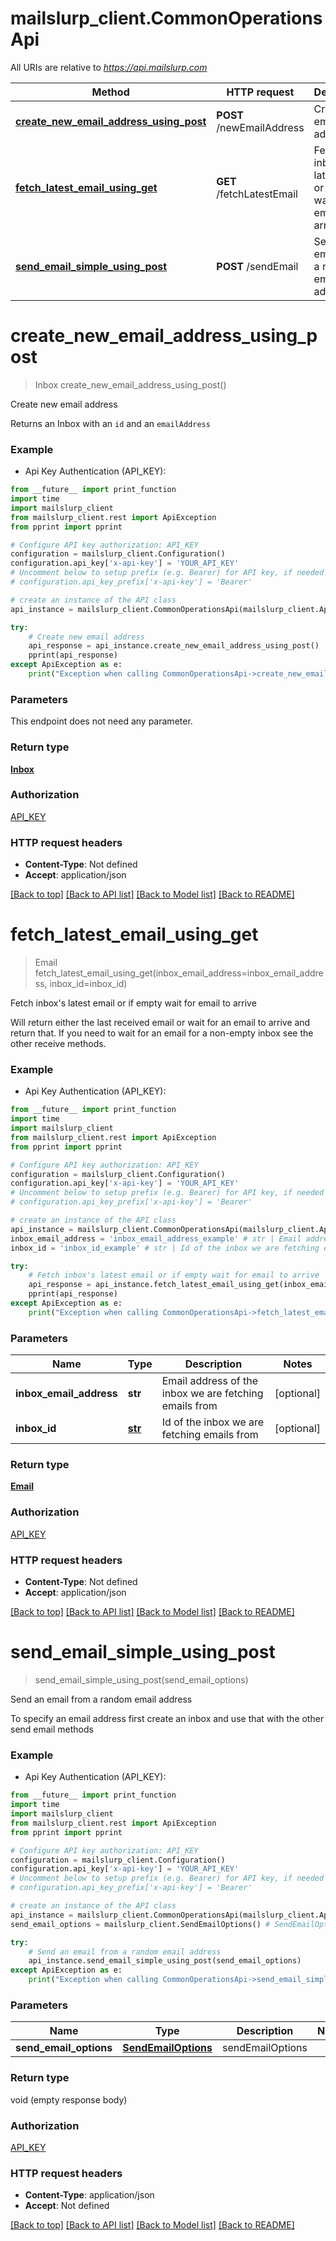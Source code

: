 # mailslurp_client.CommonOperationsApi

All URIs are relative to *https://api.mailslurp.com*

Method | HTTP request | Description
------------- | ------------- | -------------
[**create_new_email_address_using_post**](CommonOperationsApi.md#create_new_email_address_using_post) | **POST** /newEmailAddress | Create new email address
[**fetch_latest_email_using_get**](CommonOperationsApi.md#fetch_latest_email_using_get) | **GET** /fetchLatestEmail | Fetch inbox&#39;s latest email or if empty wait for email to arrive
[**send_email_simple_using_post**](CommonOperationsApi.md#send_email_simple_using_post) | **POST** /sendEmail | Send an email from a random email address


# **create_new_email_address_using_post**
> Inbox create_new_email_address_using_post()

Create new email address

Returns an Inbox with an `id` and an `emailAddress`

### Example

* Api Key Authentication (API_KEY): 
```python
from __future__ import print_function
import time
import mailslurp_client
from mailslurp_client.rest import ApiException
from pprint import pprint

# Configure API key authorization: API_KEY
configuration = mailslurp_client.Configuration()
configuration.api_key['x-api-key'] = 'YOUR_API_KEY'
# Uncomment below to setup prefix (e.g. Bearer) for API key, if needed
# configuration.api_key_prefix['x-api-key'] = 'Bearer'

# create an instance of the API class
api_instance = mailslurp_client.CommonOperationsApi(mailslurp_client.ApiClient(configuration))

try:
    # Create new email address
    api_response = api_instance.create_new_email_address_using_post()
    pprint(api_response)
except ApiException as e:
    print("Exception when calling CommonOperationsApi->create_new_email_address_using_post: %s\n" % e)
```

### Parameters
This endpoint does not need any parameter.

### Return type

[**Inbox**](Inbox.md)

### Authorization

[API_KEY](../README.md#API_KEY)

### HTTP request headers

 - **Content-Type**: Not defined
 - **Accept**: application/json

[[Back to top]](#) [[Back to API list]](../README.md#documentation-for-api-endpoints) [[Back to Model list]](../README.md#documentation-for-models) [[Back to README]](../README.md)

# **fetch_latest_email_using_get**
> Email fetch_latest_email_using_get(inbox_email_address=inbox_email_address, inbox_id=inbox_id)

Fetch inbox's latest email or if empty wait for email to arrive

Will return either the last received email or wait for an email to arrive and return that. If you need to wait for an email for a non-empty inbox see the other receive methods.

### Example

* Api Key Authentication (API_KEY): 
```python
from __future__ import print_function
import time
import mailslurp_client
from mailslurp_client.rest import ApiException
from pprint import pprint

# Configure API key authorization: API_KEY
configuration = mailslurp_client.Configuration()
configuration.api_key['x-api-key'] = 'YOUR_API_KEY'
# Uncomment below to setup prefix (e.g. Bearer) for API key, if needed
# configuration.api_key_prefix['x-api-key'] = 'Bearer'

# create an instance of the API class
api_instance = mailslurp_client.CommonOperationsApi(mailslurp_client.ApiClient(configuration))
inbox_email_address = 'inbox_email_address_example' # str | Email address of the inbox we are fetching emails from (optional)
inbox_id = 'inbox_id_example' # str | Id of the inbox we are fetching emails from (optional)

try:
    # Fetch inbox's latest email or if empty wait for email to arrive
    api_response = api_instance.fetch_latest_email_using_get(inbox_email_address=inbox_email_address, inbox_id=inbox_id)
    pprint(api_response)
except ApiException as e:
    print("Exception when calling CommonOperationsApi->fetch_latest_email_using_get: %s\n" % e)
```

### Parameters

Name | Type | Description  | Notes
------------- | ------------- | ------------- | -------------
 **inbox_email_address** | **str**| Email address of the inbox we are fetching emails from | [optional] 
 **inbox_id** | [**str**](.md)| Id of the inbox we are fetching emails from | [optional] 

### Return type

[**Email**](Email.md)

### Authorization

[API_KEY](../README.md#API_KEY)

### HTTP request headers

 - **Content-Type**: Not defined
 - **Accept**: application/json

[[Back to top]](#) [[Back to API list]](../README.md#documentation-for-api-endpoints) [[Back to Model list]](../README.md#documentation-for-models) [[Back to README]](../README.md)

# **send_email_simple_using_post**
> send_email_simple_using_post(send_email_options)

Send an email from a random email address

To specify an email address first create an inbox and use that with the other send email methods

### Example

* Api Key Authentication (API_KEY): 
```python
from __future__ import print_function
import time
import mailslurp_client
from mailslurp_client.rest import ApiException
from pprint import pprint

# Configure API key authorization: API_KEY
configuration = mailslurp_client.Configuration()
configuration.api_key['x-api-key'] = 'YOUR_API_KEY'
# Uncomment below to setup prefix (e.g. Bearer) for API key, if needed
# configuration.api_key_prefix['x-api-key'] = 'Bearer'

# create an instance of the API class
api_instance = mailslurp_client.CommonOperationsApi(mailslurp_client.ApiClient(configuration))
send_email_options = mailslurp_client.SendEmailOptions() # SendEmailOptions | sendEmailOptions

try:
    # Send an email from a random email address
    api_instance.send_email_simple_using_post(send_email_options)
except ApiException as e:
    print("Exception when calling CommonOperationsApi->send_email_simple_using_post: %s\n" % e)
```

### Parameters

Name | Type | Description  | Notes
------------- | ------------- | ------------- | -------------
 **send_email_options** | [**SendEmailOptions**](SendEmailOptions.md)| sendEmailOptions | 

### Return type

void (empty response body)

### Authorization

[API_KEY](../README.md#API_KEY)

### HTTP request headers

 - **Content-Type**: application/json
 - **Accept**: Not defined

[[Back to top]](#) [[Back to API list]](../README.md#documentation-for-api-endpoints) [[Back to Model list]](../README.md#documentation-for-models) [[Back to README]](../README.md)

